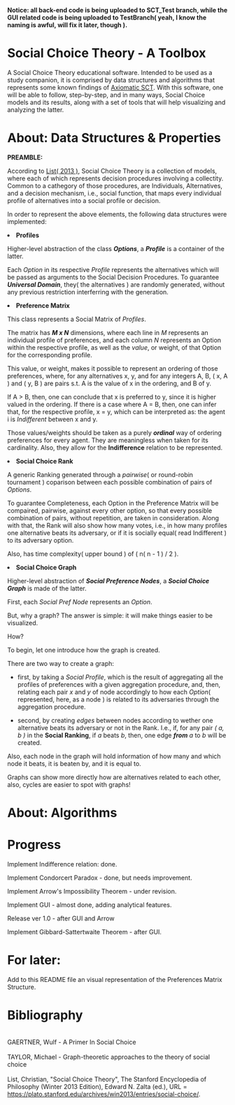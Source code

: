 **Notice: all back-end code is being uploaded to SCT_Test branch, while the GUI related code is being uploaded to TestBranch( yeah, I know the naming is awful, will fix it later, though ).**

# Social Choice Theory - A Toolbox

A Social Choice Theory educational software. Intended to be used as a study companion, it is comprised by data structures and algorithms that represents some known findings of <a href="https://plato.stanford.edu/entries/social-choice/#Aca">Axiomatic SCT</a>. With this software, one will be able to follow, step-by-step, and in many ways, Social Choice models and its results, along with a set of tools that will help visualizing and analyzing the latter.

# About: Data Structures & Properties

<strong>PREAMBLE: </strong>
  
According to <a href="https://plato.stanford.edu/entries/social-choice/#Aca">List( 2013 )</a>, Social Choice Theory is a collection of models, where each of which represents decision procedures involving a collectity. Common to a cathegory of those procedures, are Individuals, Alternatives, and a decision mechanism, i.e., social function, that maps every individual profile of alternatives into a social profile or decision.

In order to represent the above elements, the following data structures were implemented:

<p><li><strong>Profiles</strong></li>

Higher-level abstraction of the class ***Options***, a ***Profile*** is a container of the latter.

Each *Option* in its respective *Profile* represents the alternatives which will be passed as arguments to the Social Decision Procedures. To guarantee ***Universal Domain***, they( the alternatives ) are randomly generated, without any previous restriction interferring with the generation.

<p><li><strong>Preference Matrix</strong></li>

This class represents a Social Matrix of *Profiles*.

The matrix has ***M x N*** dimensions, where each line in *M* represents an individual profile of preferences, and each column *N* represents an Option within the respective profile, as well as the *value*, or weight, of that Option for the corresponding profile.

This value, or weight, makes it possible to represent an ordering of those preferences, where, for any alternatives x, y, and for any integers A, B, ( x, A ) and ( y, B ) are pairs s.t. A is the value of x in the ordering, and B of y.

If A > B, then, one can conclude that x is preferred to y, since it is higher valued in the ordering. If there is a case where A = B, then, one can infer that, for the respective profile, x = y, which can be interpreted as: the agent i is *Indifferent* between x and y.

Those values/weights should be taken as a purely ***ordinal*** way of ordering preferences for every agent. They are meaningless when taken for its cardinality. Also, they allow for the **Indifference** relation to be represented.

<p><li><strong>Social Choice Rank</strong></li>

A generic Ranking generated through a *pairwise*( or round-robin tournament ) coparison between each possible combination of pairs of *Options*.

To guarantee Completeness, each Option in the Preference Matrix will be compaired, pairwise, against every other option, so that
every possible combination of pairs, without repetition, are taken in consideration. Along with that, the Rank will also show how many votes, i.e., in how many profiles one alternative beats its adversary, or if it is socially equal( read Indifferent ) to its adversary option.

Also, has time complexity( upper bound ) of ( n( n - 1 ) / 2 ).

<p><li><strong>Social Choice Graph</strong></li>

Higher-level abstraction of ***Social Preference Nodes***, a ***Social Choice Graph*** is made of the latter.

First, each *Social Pref Node* represents an *Option*.

But, why a graph?
The answer is simple: it will make things easier to be visualized.

How?

To begin, let one introduce how the graph is created.

There are two way to create a graph:

* first, by taking a *Social Profile*, which is the result of aggregating all the profiles of preferences with a given aggregation procedure, and, then, relating each pair *x* and *y* of node accordingly to how each *Option*( represented, here, as a node ) is related to its adversaries through the aggregation procedure.

* second, by creating *edges* between nodes according to wether one alternative beats its adversary or not in the Rank. I.e., if, for any pair *( a, b )* in the **Social Ranking**, if *a* beats *b*, then, one edge ***from*** *a* to *b* will be created.

Also, each node in the graph will hold information of how many and which node it beats, it is beaten by, and it is equal to.

Graphs can show more directly how are alternatives related to each other, also, cycles are easier to spot with graphs!

# About: Algorithms

# Progress

Implement Indifference relation: done.

Implement Condorcert Paradox - done, but needs improvement. 

Implement Arrow's Impossibility Theorem - under revision.

Implement GUI - almost done, adding analytical features.

Release ver 1.0 - after GUI and Arrow

Implement Gibbard-Sattertwaite Theorem - after GUI.

# For later:

Add to this README file an visual representation of the Preferences Matrix Structure.

# Bibliography

<br>GAERTNER, Wulf - A Primer In Social Choice<br>
<br>TAYLOR, Michael - Graph-theoretic approaches to the theory of social choice<br>
<br>List, Christian, "Social Choice Theory", The Stanford Encyclopedia of Philosophy (Winter 2013 Edition), Edward N. Zalta (ed.), URL = <https://plato.stanford.edu/archives/win2013/entries/social-choice/>.<br>
